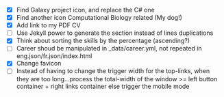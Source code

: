 - [x] Find Galaxy project icon, and replace the C# one
- [x] Find another icon Computational Biology related (My dog!)
- [x] Add link to my PDF CV
- [ ] Use Jekyll power to generate the section instead of lines duplications
- [x] Think about sorting the skills by the percentage (ascending?)
- [ ] Career shoud be manipulated in _data/career.yml, not repeated in eng.json/fr.json/index.html
- [x] Change favicon
- [ ] Instead of having to change the trigger width for the top-links, when they are too long...process the total-width of the window >= left button container + right links container else trigger the mobile mode